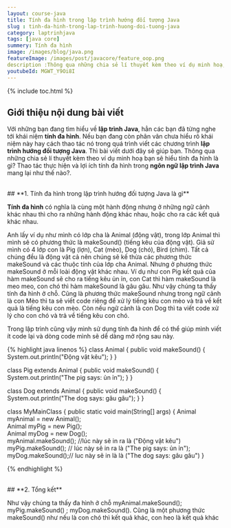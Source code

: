 ```yaml
---
layout: course-java
title: Tính đa hình trong lập trình hướng đối tượng Java
slug : tinh-da-hinh-trong-lap-trinh-huong-doi-tuong-java
category: laptrinhjava
tags: [java core]
summery: Tính đa hình  
image: /images/blog/java.png
featureImage: /images/post/javacore/feature_oop.png
description :Thông qua những chia sẻ lí thuyết kèm theo ví dụ minh hoạ, bài viết giúp bạn hiểu được tính Đa hình, Polymorphism trong lập trình Java là gì. Áp dụng được tính Đa hình vào quá trình viết các chương trình lập trình hướng đối tượng Java. Từ đó nhận ra được những lợi ích và sự quan trọng của tính chất đa hình mang lại trong lập trình Java. 
youtubeId: MGWT_Y9Oi8I
---
```


{% include toc.html %}

## **Giới thiệu nội dung bài viết**

Với những bạn đang tìm hiểu về <b>lập trình Java</b>, hẳn các bạn đã từng nghe tới khái niệm <b>tính đa hình</b>. Nếu bạn đang còn phân vân chưa hiểu rõ khái niệm này hay cách thao tác nó trong quá trình viết các chương trình <b>lập trình hướng đối tượng Java</b>. Thì bài viết dưới đây sẽ giúp bạn. Thông qua những chia sẻ lí thuyết kèm theo ví dụ minh hoạ bạn sẽ hiểu tính đa hình là gì? Thao tác thực hiện và lợi ích tính đa hình trong <b>ngôn ngữ lập trình Java</b> mang lại như thế nào?.

<br>
## **1. Tính đa hình trong lập trình hướng đối tượng Java là gì**

<b>Tính đa hình</b> có nghĩa là cùng một hành động nhưng ở những ngữ cảnh khác nhau thì cho ra những hành động khác nhau, hoặc cho ra các kết quả khác nhau.

Anh lấy ví dụ như mình có lớp cha là Animal (động vật), trong lớp Animal thì mình sẽ có phương thức là makeSound() (tiếng kêu của động vật). Giả sử mình có 4 lớp con là Pig (lợn), Cat (mèo), Dog (chó), Bird (chim). Tất cả chúng đều là động vật cả nên chúng sẽ kế thừa các phương thức makeSound và các thuộc tính của lớp cha Animal. Nhưng ở phương thức makeSound ở mỗi loài động vật khác nhau. Ví dụ như con Pig kết quả của hàm makeSound sẽ cho ra tiếng kêu ủn ỉn, con Cat thì hàm makeSound là meo meo, con chó thì hàm makeSound là gâu gâu. Như vậy chúng ta thấy tính đa hình ở chỗ. Cũng là phương thức makeSound nhưng trong ngữ cảnh là con Mèo thì ta sẽ viết code riêng để xử lý tiếng kêu con mèo và trả về kết quả là tiếng kêu con mèo. Còn nếu ngữ cảnh là con Dog thì ta viết code xử lý cho con chó và trả về tiếng kêu con chó.

Trong lập trình cũng vậy mình sử dụng tính đa hình để có thể giúp mình viết ít code lại và dòng code mình sẽ dể dàng mở rộng sau này.

{% highlight java linenos %}
class Animal {
  public void makeSound() {
    System.out.println("Động vật kêu");
  }
}

class Pig extends Animal {
  public void makeSound() {
    System.out.println("The pig says: ủn ỉn");
  }
}

class Dog extends Animal {
  public void makeSound() {
    System.out.println("The dog says: gâu gâu");
  }
}


class MyMainClass {
  public static void main(String[] args) {
    Animal myAnimal = new Animal();  
    Animal myPig = new Pig();  
    Animal myDog = new Dog();  
    myAnimal.makeSound(); //lúc này sẽ in ra là ("Động vật kêu")
    myPig.makeSound(); // lúc này sẽ in ra là ("The pig says: ủn ỉn");
    myDog.makeSound();// luc này sẽ in là là ("The dog says: gâu gâu")
  }

{% endhighlight %}

<br>
## **2. Tổng kết**

Như vậy chúng ta thấy đa hình ở chỗ myAnimal.makeSound(); myPig.makeSound() ; myDog.makeSound(). Cũng là một phương thức makeSound() như nếu là con chó thì kết quả khác, con heo là kết quả khác

